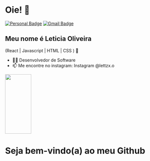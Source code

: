 
<h1>Oie! 👋</h1>

[![Personal Badge](https://img.shields.io/badge/-Website-6633cc?style=flat-square&logo=Me&logoColor=white&link=https://www.fernandakipper.com/)](https://fernandakipper.com/)
[![Gmail Badge](https://img.shields.io/badge/-let.carol.oliver@gmail.com-6633cc?style=flat-square&logo=Gmail&logoColor=white&link=mailto:let.carol.oliver@gmail.com)](mailto:let.carol.oliver@gmail.com)


## Meu nome é Leticia Oliveira
(React | Javascript | HTML | CSS ) 🚀
- 👩‍💻 Desenvolvedor de Software
- 📫 Me encontre no instagram: Instagram @lettzx.o
  
<div align="left">
  
  <img width="41%" height="195px" src="https://github-readme-stats.vercel.app/api/top-langs/?username=leci-cia&layout=compact&hide_border=true&title_color=8f00ff&text_color=ffffff&bg_color=0d1117" />
  
 </div>

 <h1>Seja bem-vindo(a) ao meu Github</h1>



